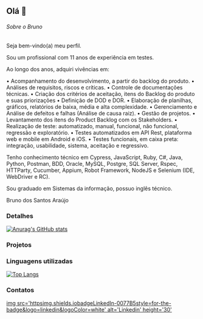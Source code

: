 ## Olá 👋

###### Sobre o Bruno
Seja bem-vindo(a) meu perfil.

Sou um profissional com 11 anos de experiência em testes.

Ao longo dos anos, adquiri vivências em:

• Acompanhamento do desenvolvimento, a partir do backlog do produto.
• Análises de requisitos, riscos e críticas.
• Controle de documentações técnicas.
• Criação dos critérios de aceitação, itens do Backlog do produto e suas priorizações
• Definição de DOD e DOR.
• Elaboração de planilhas, gráficos, relatórios de baixa, média e alta complexidade.
• Gerenciamento e Análise de defeitos e falhas (Análise de causa raiz).
• Gestão de projetos.
• Levantamento dos itens do Product Backlog com os Stakeholders.
• Realização de teste: automatizado, manual, funcional, não funcional, regressão e exploratório.
• Testes automatizados em API Rest, plataforma web e mobile em Android e iOS.
• Testes funcionais, em caixa preta: integração, usabilidade, sistema, aceitação e regressivo.

Tenho conhecimento técnico em Cypress, JavaScript, Ruby, C#, Java, Python, Postman, BDD, Oracle, MySQL, Postgre, SQL Server, Rspec, HTTParty, Cucumber, Appium, Robot Framework, NodeJS e Selenium (IDE, WebDriver e RC).

Sou graduado em Sistemas da informação, possuo inglês técnico.

Bruno dos Santos Araújo

### Detalhes

[![Anurag's GitHub stats](httpsgithub-readme-stats.vercel.appapiusername=brunoAraujoQA&show_icons=true&theme=dark)](httpsgithub.comanuraghazragithub-readme-stats)

### Projetos


### Linguagens utilizadas

[![Top Langs](httpsgithub-readme-stats.vercel.appapitop-langsusername=brunoAraujoQA&layout=compact)](httpsgithub.comanuraghazragithub-readme-stats)

### Contatos
[img src='httpsimg.shields.iobadgeLinkedIn-0077B5style=for-the-badge&logo=linkedin&logoColor=white' alt='Linkedin' height='30'](https://www.linkedin.com/in/brunoqa/)
